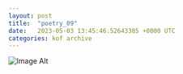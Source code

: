 ```yaml
---
layout:	post
title:	"poetry_09"
date:	2023-05-03 13:45:46.52643385 +0000 UTC
categories:	kof archive
---
```


![Image Alt](https://k0f.github.io/assets/poetry_09.png)